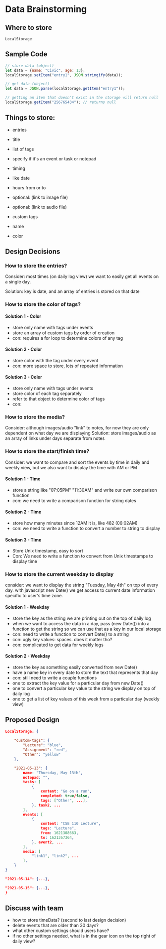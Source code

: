 # Data Brainstorming

## Where to store

`LocalStorage`

## Sample Code

```js
// store data (object)
let data = {name: "Civic", age: 13};
localStorage.setItem("entry1", JSON.stringify(data));

// get data (object)
let data = JSON.parse(localStorage.getItem("entry1"));

// getting an item that doesn't exist in the storage will return null
localStorage.getItem("256765434"); // returns null
```


## Things to store:

- entries
- title
- list of tags
- specify if it's an event or task or notepad
- timing
- like date
- hours from or to
- optional: (link to image file)
- optional: (link to audio file)
  
- custom tags
- name
- color

## Design Decisions

### How to store the entries?

Consider: most times (on daily log view) we want to easily get all events on a single day.

Solution: key is date, and an array of entries is stored on that date

### How to store the color of tags?

#### Solution 1 - Color

- store only name with tags under events
- store an array of custom tags by order of creation
- con: requires a for loop to determine colors of any tag

#### Solution 2 - Color

- store color with the tag under every event
- con: more space to store, lots of repeated information

#### Solution 3 - Color

- store only name with tags under events
- store color of each tag separately
- refer to that object to determine color of tags
- con:

### How to store the media?

Consider: although images/audio "link" to notes, for now they are only dependent on what day we are displaying
Solution: store images/audio as an array of links under days separate from notes

### How to store the start/finish time?

Consider: we want to compare and sort the events by time in daily and weekly view, but we also want to display the time with AM or PM

#### Solution 1 - Time

- store a string like "07:05PM" "11:30AM" and write our own comparison function
- con: we need to write a comparison function for string dates

#### Solution 2 - Time

- store how many minutes since 12AM it is, like 482 (06:02AM)
- con: we need to write a function to convert a number to string to display

#### Solution 3 - Time

- Store Unix timestamp, easy to sort
- Con: We need to write a function to convert from Unix timestamps to display time

### How to store the current weekday to display

consider: we want to display the string "Tuesday, May 4th" on top of every day. with javascript new Date() we get access to current date information specific to user's time zone.

#### Solution 1 - Weekday

- store the key as the string we are printing out on the top of daily log
- when we want to access the data in a day, pass (new Date()) into a function to get the string so we can use that as a key in our local storage
- con: need to write a function to convert Date() to a string
- con: ugly key values: spaces. does it matter tho?
- con: complicated to get data for weekly logs

#### Solution 2 - Weekday

- store the key as something easily converted from new Date()
- have a name key in every date to store the text that represents that day
- con: still need to write a couple functions
- one to extract the key value for a particular day from new Date()
- one to convert a particular key value to the string we display on top of daily log
- one to get a list of key values of this week from a particular day (weekly view)

## Proposed Design

```json
LocalStorage: {
    
    "custom-tags": {
        "Lecture": "blue",
        "Assignment": "red",
        "Other": "yellow"
    },

    "2021-05-13": {
        name: "Thursday, May 13th",
        notepad: "",
        tasks: [
            {
                content: "Go on a run",
                completed: true/false,
                tags: ["Other", ...],
            }, task2, ...
        ],
        events: [
            {
                content: "CSE 110 Lecture",
                tags: "Lecture",
                from: 1621308663,
                to: 1621367364,
            }, event2, ...
        ],
        media: [
            "link1", "link2", ...
        ],
    }
}

"2021-05-14": {...},

"2021-05-15": {...},
}
```

## Discuss with team

- how to store timeData? (second to last design decision)
- delete events that are older than 30 days?
- what other custom settings should users have?
- if no other settings needed, what is in the gear icon on the top right of daily view?
